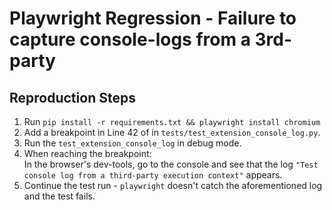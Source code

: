 # Playwright Regression - Failure to capture console-logs from a 3rd-party 

## Reproduction Steps

1. Run `pip install -r requirements.txt && playwright install chromium`
2. Add a breakpoint in Line 42 of in `tests/test_extension_console_log.py`.
3. Run the `test_extension_console_log` in debug mode.
4. When reaching the breakpoint: \
In the browser's dev-tools, go to the console and see that the log `"Test console log from a third-party execution context"` appears.
5. Continue the test run - `playwright` doesn't catch the aforementioned log and the test fails.
